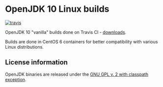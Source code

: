 OpenJDK 10 Linux builds
=======================

[![travis](https://travis-ci.org/ojdkbuild/contrib_jdk10u-ci.svg?branch=jdk-10.0.1%2B10)](https://travis-ci.org/ojdkbuild/contrib_jdk10u-ci/builds)

OpenJDK 10 "vanilla" builds done on Travis CI - [downloads](https://github.com/ojdkbuild/contrib_jdk10u-ci/releases).

Builds are done in CentOS 6 containers for better compatibility with various Linux distributions.

License information
-------------------

OpenJDK binaries are released under the [GNU GPL v. 2 with classpath exception](https://github.com/ojdkbuild/contrib_jdk10u-ci/blob/master/LICENSE).

